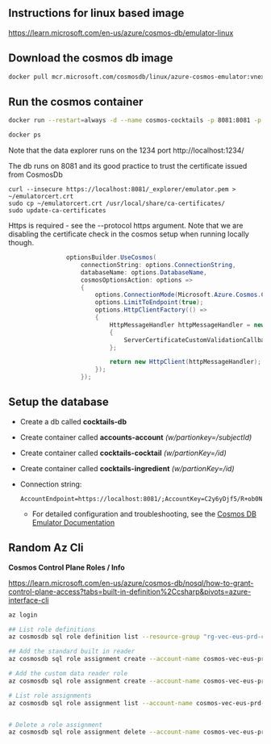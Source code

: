 
## Instructions for linux based image
https://learn.microsoft.com/en-us/azure/cosmos-db/emulator-linux


## Download the cosmos db image
``` bash
docker pull mcr.microsoft.com/cosmosdb/linux/azure-cosmos-emulator:vnext-preview
```

## Run the cosmos container
``` bash
docker run --restart=always -d --name cosmos-cocktails -p 8081:8081 -p 1234:1234 mcr.microsoft.com/cosmosdb/linux/azure-cosmos-emulator:vnext-preview --protocol https

docker ps
```

Note that the data explorer runs on the 1234 port http://localhost:1234/

The db runs on 8081 and its good practice to trust the certificate issued from CosmosDb

``` Trust the cosmos cert
curl --insecure https://localhost:8081/_explorer/emulator.pem > ~/emulatorcert.crt
sudo cp ~/emulatorcert.crt /usr/local/share/ca-certificates/
sudo update-ca-certificates

```

Https is required - see the --protocol https argument.  Note that we are disabling the certificate check in the cosmos setup when running locally though.

```csharp
                optionsBuilder.UseCosmos(
                    connectionString: options.ConnectionString,
                    databaseName: options.DatabaseName,
                    cosmosOptionsAction: options =>
                    {
                        options.ConnectionMode(Microsoft.Azure.Cosmos.ConnectionMode.Gateway);
                        options.LimitToEndpoint(true);
                        options.HttpClientFactory(() =>
                        {
                            HttpMessageHandler httpMessageHandler = new HttpClientHandler()
                            {
                                ServerCertificateCustomValidationCallback = (req, cert, chain, errors) => true
                            };

                            return new HttpClient(httpMessageHandler);
                        });
                    });
```

## Setup the database
- Create a db called **cocktails-db**
- Create container called **accounts-account** *(w/partionkey=/subjectId)*
- Create container called **cocktails-cocktail** *(w/partionKey=/id)*
- Create container called **cocktails-ingredient** *(w/partionKey=/id)*


- Connection string:
   ```
   AccountEndpoint=https://localhost:8081/;AccountKey=C2y6yDjf5/R+ob0N8A7Cgv30VRDJIWEHLM+4QDU5DE2nQ9nDuVTqobD4b8mGGyPMbIZnqyMsEcaGQy67XIw/Jw==;
   ```
   - For detailed configuration and troubleshooting, see the [Cosmos DB Emulator Documentation](https://learn.microsoft.com/en-us/azure/cosmos-db/linux-emulator)


## Random Az Cli
**Cosmos Control Plane Roles / Info**

https://learn.microsoft.com/en-us/azure/cosmos-db/nosql/how-to-grant-control-plane-access?tabs=built-in-definition%2Ccsharp&pivots=azure-interface-cli

``` bash
az login

## List role definitions
az cosmosdb sql role definition list --resource-group "rg-vec-eus-prd-cocktails-001" --account-name "cosmos-vec-eus-prd-cocktails-001"

## Add the standard built in reader
az cosmosdb sql role assignment create --account-name cosmos-vec-eus-prd-cocktails-001 --resource-group 'rg-vec-eus-prd-cocktails-001' --role-definition-name 'Cosmos DB Built-in Data Reader' --scope '/subscriptions/1d9ecc00-242a-460d-8b08-b71db19f094e/resourceGroups/rg-vec-eus-prd-cocktails-001/providers/Microsoft.DocumentDB/databaseAccounts/cosmos-vec-eus-prd-cocktails-001' --principal-id 'd532fa56-2a0d-4dc0-82e1-b35ca21a6709'

# Add the custom data reader role
az cosmosdb sql role assignment create --account-name cosmos-vec-eus-prd-cocktails-001 --resource-group 'rg-vec-eus-prd-cocktails-001' --role-definition-name 'Cosmos DB Custom Data Reader' --scope '/subscriptions/1d9ecc00-242a-460d-8b08-b71db19f094e/resourceGroups/rg-vec-eus-prd-cocktails-001/providers/Microsoft.DocumentDB/databaseAccounts/cosmos-vec-eus-prd-cocktails-001' --principal-id 'd532fa56-2a0d-4dc0-82e1-b35ca21a6709'

# List role assignments
az cosmosdb sql role assignment list --account-name cosmos-vec-eus-prd-cocktails-001 --resource-group rg-vec-eus-prd-cocktails-001


# Delete a role assignment
az cosmosdb sql role assignment delete --account-name cosmos-vec-eus-prd-cocktails-001 --resource-group 'rg-vec-eus-prd-cocktails-001' --role-assignment-id '/subscriptions/1d9ecc00-242a-460d-8b08-b71db19f094e/resourceGroups/rg-vec-eus-prd-cocktails-001/providers/Microsoft.DocumentDB/databaseAccounts/cosmos-vec-eus-prd-cocktails-001/sqlRoleAssignments/52661a55-c24a-4c89-89ef-c8c89f9baee4'

```